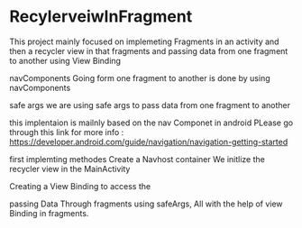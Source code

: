 # RecylerveiwInFragment
This project mainly focused on implemeting Fragments in an activity and then a recycler view in that fragments and passing data from one fragment to another using View Binding

navComponents
Going form one fragment to another is done by using navComponents 

safe args
we are using safe args to pass data from one fragment to another
 

this implentaion is mailnly based on the nav Componet in android 
PLease go through this link for more info  : https://developer.android.com/guide/navigation/navigation-getting-started

first implemting methodes 
Create a Navhost container 
We initlize the recycler view in the MainActivity 

Creating a View Binding to access the 

passing Data Through fragments using safeArgs, All with the help of view Binding in fragments.
